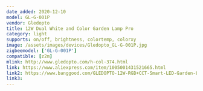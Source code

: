 ```yaml
---
date_added: 2020-12-10
model: GL-G-001P
vendor: Gledopto
title: 12W Dual White and Color Garden Lamp Pro
category: light
supports: on/off, brightness, colortemp, colorxy
image: /assets/images/devices/Gledopto_GL-G-001P.jpg
zigbeemodel: ['GL-G-001P']
compatible: [z2m]
mlink: http://www.gledopto.com/h-col-374.html
link: https://www.aliexpress.com/item/1005001431521665.html
link2: https://www.banggood.com/GLEDOPTO-12W-RGB+CCT-Smart-LED-Garden-Light-Pro-Outdoor-Lawn-Lamp-Waterproof-IP65-Compatible-with-ZIGBEE-3_0-Tuya-App-Voice-RF-Remote-Control-p-1839812.html
link3: 
---
```



